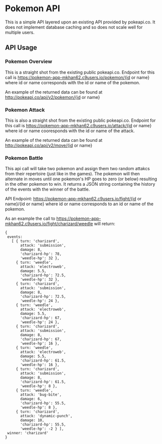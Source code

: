 # Pokemon API

This is a simple API layered upon an existing API provided by pokeapi.co. It does not implement database caching and so does not scale well for multiple users.

## API Usage

### Pokemon Overview

This is a straight shot from the existing public pokeapi.co. Endpoint for this call is https://pokemon-app-mkhan62.c9users.io/pokemon/{id or name} where id or name corresponds with the id or name of the pokemon.

An example of the returned data can be found at http://pokeapi.co/api/v2/pokemon/{id or name}

### Pokemon Attack

This is also a straight shot from the existing public pokeapi.co. Endpoint for this call is https://pokemon-app-mkhan62.c9users.io/attack/{id or name} where id or name cooresponds with the id or name of the attack.

An example of the returned data can be found at http://pokeapi.co/api/v2/move/{id or name}

### Pokemon Battle

This api call will take two pokemon and assign them two random attakcs from their repertoire (just like in the games). The pokemon will then alternate in moves until one pokemon's HP goes to zero (or below) resulting in the other pokemon to win. It returns a JSON string containing the history of the events with the winner of the battle.

API Endpoint:  https://pokemon-app-mkhan62.c9users.io/fight/{id or name}/{id or name} where id or name corresponds to an id or name of the pokemon.

As an example the call to https://pokemon-app-mkhan62.c9users.io/fight/charizard/weedle will return:

```
{ 
 events: 
   [ { turn: 'charizard',
       attack: 'submission',
       damage: 8,
       'charizard-hp': 78,
       'weedle-hp': 32 },
     { turn: 'weedle',
       attack: 'electroweb',
       damage: 5.5,
       'charizard-hp': 72.5,
       'weedle-hp': 32 },
     { turn: 'charizard',
       attack: 'submission',
       damage: 8,
       'charizard-hp': 72.5,
       'weedle-hp': 24 },
     { turn: 'weedle',
       attack: 'electroweb',
       damage: 5.5,
       'charizard-hp': 67,
       'weedle-hp': 24 },
     { turn: 'charizard',
       attack: 'submission',
       damage: 8,
       'charizard-hp': 67,
       'weedle-hp': 16 },
     { turn: 'weedle',
       attack: 'electroweb',
       damage: 5.5,
       'charizard-hp': 61.5,
       'weedle-hp': 16 },
     { turn: 'charizard',
       attack: 'submission',
       damage: 8,
       'charizard-hp': 61.5,
       'weedle-hp': 8 },
     { turn: 'weedle',
       attack: 'bug-bite',
       damage: 6,
       'charizard-hp': 55.5,
       'weedle-hp': 8 },
     { turn: 'charizard',
       attack: 'dynamic-punch',
       damage: 10,
       'charizard-hp': 55.5,
       'weedle-hp': -2 } ],
 winner: 'charizard'
}
```
